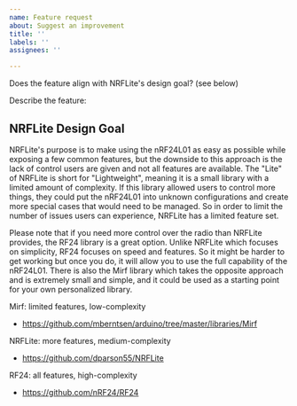 ```yaml
---
name: Feature request
about: Suggest an improvement
title: ''
labels: ''
assignees: ''

---
```


Does the feature align with NRFLite's design goal? (see below)

Describe the feature:

## NRFLite Design Goal
NRFLite's purpose is to make using the nRF24L01 as easy as possible while exposing a few common features, but the downside to this approach is the lack of control users are given and not all features are available. The "Lite" of NRFLite is short for "Lightweight", meaning it is a small library with a limited amount of complexity. If this library allowed users to control more things, they could put the nRF24L01 into unknown configurations and create more special cases that would need to be managed. So in order to limit the number of issues users can experience, NRFLite has a limited feature set.

Please note that if you need more control over the radio than NRFLite provides, the RF24 library is a great option. Unlike NRFLite which focuses on simplicity, RF24 focuses on speed and features. So it might be harder to get working but once you do, it will allow you to use the full capability of the nRF24L01. There is also the Mirf library which takes the opposite approach and is extremely small and simple, and it could be used as a starting point for your own personalized library.

Mirf: limited features, low-complexity
- https://github.com/mberntsen/arduino/tree/master/libraries/Mirf

NRFLite: more features, medium-complexity
- https://github.com/dparson55/NRFLite

RF24: all features, high-complexity
- https://github.com/nRF24/RF24
